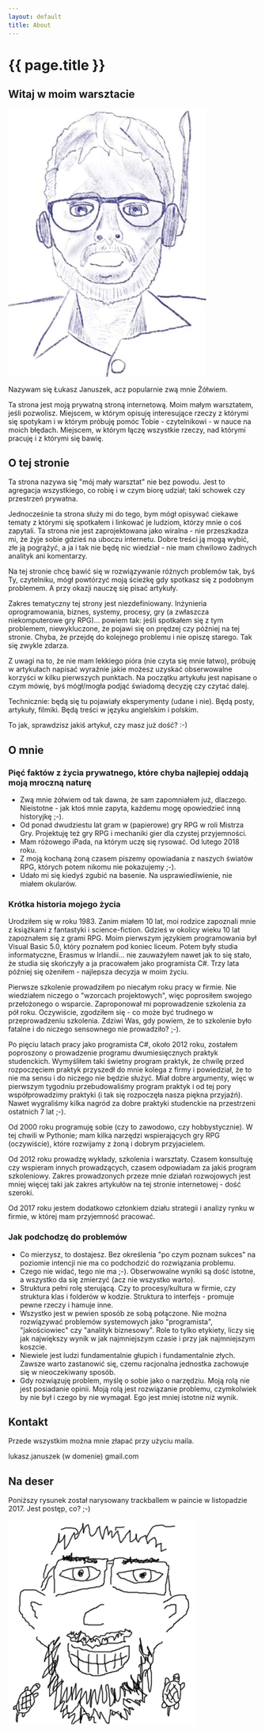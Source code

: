 ```yaml
---
layout: default
title: About
---
```


# {{ page.title }}

## Witaj w moim warsztacie

![_Rysunek: autoportret "ołówkiem" w Procreate na różowym iPadzie_](/img/about/180425-ljzolw.jpg)

Nazywam się Łukasz Januszek, acz popularnie zwą mnie Żółwiem.

Ta strona jest moją prywatną stroną internetową. Moim małym warsztatem, jeśli pozwolisz. Miejscem, w którym opisuję interesujące rzeczy z którymi się spotykam i w którym próbuję pomóc Tobie - czytelnikowi - w nauce na moich błędach. Miejscem, w którym łączę wszystkie rzeczy, nad którymi pracuję i z którymi się bawię.

## O tej stronie

Ta strona nazywa się "mój mały warsztat" nie bez powodu. Jest to agregacja wszystkiego, co robię i w czym biorę udział; taki schowek czy przestrzeń prywatna.

Jednocześnie ta strona służy mi do tego, bym mógł opisywać ciekawe tematy z którymi się spotkałem i linkować je ludziom, którzy mnie o coś zapytali. Ta strona nie jest zaprojektowana jako wiralna - nie przeszkadza mi, że żyje sobie gdzieś na uboczu internetu. Dobre treści ją mogą wybić, złe ją pogrążyć, a ja i tak nie będę nic wiedział - nie mam chwilowo żadnych analityk ani komentarzy.

Na tej stronie chcę bawić się w rozwiązywanie różnych problemów tak, byś Ty, czytelniku, mógł powtórzyć moją ścieżkę gdy spotkasz się z podobnym problemem. A przy okazji nauczę się pisać artykuły.

Zakres tematyczny tej strony jest niezdefiniowany. Inżynieria oprogramowania, biznes, systemy, procesy, gry (a zwłaszcza niekomputerowe gry RPG)... powiem tak: jeśli spotkałem się z tym problemem, niewykluczone, że pojawi się on prędzej czy później na tej stronie. Chyba, że przejdę do kolejnego problemu i nie opiszę starego. Tak się zwykle zdarza.

Z uwagi na to, że nie mam lekkiego pióra (nie czyta się mnie łatwo), próbuję w artykułach napisać wyraźnie jakie możesz uzyskać obserwowalne korzyści w kilku pierwszych punktach. Na początku artykułu jest napisane o czym mówię, byś mógł/mogła podjąć świadomą decyzję czy czytać dalej.

Technicznie: będą się tu pojawiały eksperymenty (udane i nie). Będą posty, artykuły, filmiki. Będą treści w języku angielskim i polskim.

To jak, sprawdzisz jakiś artykuł, czy masz już dość? :-)

## O mnie

### Pięć faktów z życia prywatnego, które chyba najlepiej oddają moją mroczną naturę

* Zwą mnie żółwiem od tak dawna, że sam zapomniałem już, dlaczego. Nieistotne - jak ktoś mnie zapyta, każdemu mogę opowiedzieć inną historyjkę ;-).
* Od ponad dwudziestu lat gram w (papierowe) gry RPG w roli Mistrza Gry. Projektuję też gry RPG i mechaniki gier dla czystej przyjemności.
* Mam różowego iPada, na którym uczę się rysować. Od lutego 2018 roku.
* Z moją kochaną żoną czasem piszemy opowiadania z naszych światów RPG, których potem nikomu nie pokazujemy ;-).
* Udało mi się kiedyś zgubić na basenie. Na usprawiedliwienie, nie miałem okularów.

### Krótka historia mojego życia

Urodziłem się w roku 1983. Zanim miałem 10 lat, moi rodzice zapoznali mnie z książkami z fantastyki i science-fiction. Gdzieś w okolicy wieku 10 lat zapoznałem się z grami RPG. Moim pierwszym językiem programowania był Visual Basic 5.0, który poznałem pod koniec liceum. Potem były studia informatyczne, Erasmus w Irlandii... nie zauważyłem nawet jak to się stało, że studia się skończyły a ja pracowałem jako programista C#. Trzy lata później się ożeniłem - najlepsza decyzja w moim życiu.

Pierwsze szkolenie prowadziłem po niecałym roku pracy w firmie. Nie wiedziałem niczego o "wzorcach projektowych", więc poprosiłem swojego przełożonego o wsparcie. Zaproponował mi poprowadzenie szkolenia za pół roku. Oczywiście, zgodziłem się - co może być trudnego w przeprowadzeniu szkolenia. Zdziwi Was, gdy powiem, że to szkolenie było fatalne i do niczego sensownego nie prowadziło? ;-).

Po pięciu latach pracy jako programista C#, około 2012 roku, zostałem poproszony o prowadzenie programu dwumiesięcznych praktyk studenckich. Wymyśliłem taki świetny program praktyk, że chwilę przed rozpoczęciem praktyk przyszedł do mnie kolega z firmy i powiedział, że to nie ma sensu i do niczego nie będzie służyć. Miał dobre argumenty, więc w pierwszym tygodniu przebudowaliśmy program praktyk i od tej pory współprowadzimy praktyki (i tak się rozpoczęła nasza piękna przyjaźń). Nawet wygraliśmy kilka nagród za dobre praktyki studenckie na przestrzeni ostatnich 7 lat ;-).

Od 2000 roku programuję sobie (czy to zawodowo, czy hobbystycznie). W tej chwili w Pythonie; mam kilka narzędzi wspierających gry RPG (oczywiście), które rozwijamy z żoną i dobrym przyjacielem.

Od 2012 roku prowadzę wykłady, szkolenia i warsztaty. Czasem konsultuję czy wspieram innych prowadzących, czasem odpowiadam za jakiś program szkoleniowy. Zakres prowadzonych przeze mnie działań rozwojowych jest mniej więcej taki jak zakres artykułów na tej stronie internetowej - dość szeroki.

Od 2017 roku jestem dodatkowo członkiem działu strategii i analizy rynku w firmie, w której mam przyjemność pracować.

### Jak podchodzę do problemów

* Co mierzysz, to dostajesz. Bez określenia "po czym poznam sukces" na poziomie intencji nie ma co podchodzić do rozwiązania problemu.
* Czego nie widać, tego nie ma ;-). Obserwowalne wyniki są dość istotne, a wszystko da się zmierzyć (acz nie wszystko warto).
* Struktura pełni rolę sterującą. Czy to procesy/kultura w firmie, czy struktura klas i folderów w kodzie. Struktura to interfejs - promuje pewne rzeczy i hamuje inne.
* Wszystko jest w pewien sposób ze sobą połączone. Nie można rozwiązywać problemów systemowych jako "programista", "jakościowiec" czy "analityk biznesowy". Role to tylko etykiety, liczy się jak największy wynik w jak najmniejszym czasie i przy jak najmniejszym koszcie.
* Niewiele jest ludzi fundamentalnie głupich i fundamentalnie złych. Zawsze warto zastanowić się, czemu racjonalna jednostka zachowuje się w nieoczekiwany sposób.
* Gdy rozwiązuję problem, myślę o sobie jako o narzędziu. Moją rolą nie jest posiadanie opinii. Moją rolą jest rozwiązanie problemu, czymkolwiek by nie był i czego by nie wymagał. Ego jest mniej istotne niż wynik.

## Kontakt

Przede wszystkim można mnie złapać przy użyciu maila.

lukasz.januszek (w domenie) gmail.com

## Na deser

Poniższy rysunek został narysowany trackballem w paincie w listopadzie 2017. Jest postęp, co? ;-)

![_Rysunek: kiepsko narysowany przeze mnie autoportret swojej twarzy w paincie. Zawiera dwa kiepsko narysowane żółwie._](/img/about/ljzolw.png)
